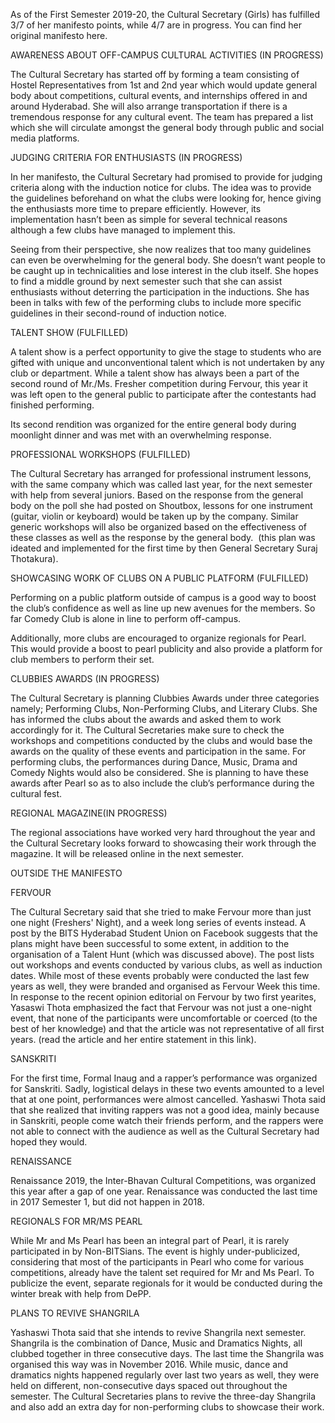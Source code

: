 
As of the First Semester 2019-20, the Cultural Secretary (Girls) has fulfilled 3/7 of her manifesto points, while 4/7 are in progress. You can find her original manifesto here.


AWARENESS ABOUT OFF-CAMPUS CULTURAL ACTIVITIES (IN PROGRESS)


The Cultural Secretary has started off by forming a team consisting of Hostel Representatives from 1st and 2nd year which would update general body about competitions, cultural events, and internships offered in and around Hyderabad. She will also arrange transportation if there is a tremendous response for any cultural event. The team has prepared a list which she will circulate amongst the general body through public and social media platforms.


JUDGING CRITERIA FOR ENTHUSIASTS (IN PROGRESS)&nbsp;


In her manifesto, the Cultural Secretary had promised to provide for judging criteria along with the induction notice for clubs. The idea was to provide the guidelines beforehand on what the clubs were looking for, hence giving the enthusiasts more time to prepare efficiently. However, its implementation hasn’t been as simple for several technical reasons although a few clubs have managed to implement this.


Seeing from their perspective, she now realizes that too many guidelines can even be overwhelming for the general body. She doesn’t want people to be caught up in technicalities and lose interest in the club itself. She hopes to find a middle ground by next semester such that she can assist enthusiasts without deterring the participation in the inductions. She has been in talks with few of the performing clubs to include more specific guidelines in their second-round of induction notice.&nbsp;&nbsp;&nbsp;&nbsp;


TALENT SHOW (FULFILLED)&nbsp;


A talent show is a perfect opportunity to give the stage to students who are gifted with unique and unconventional talent which is not undertaken by any club or department. While a talent show has always been a part of the second round of Mr./Ms. Fresher competition during Fervour, this year it was left open to the general public to participate after the contestants had finished performing.&nbsp;


Its second rendition was organized for the entire general body during moonlight dinner and was met with an overwhelming response.&nbsp;&nbsp;


PROFESSIONAL WORKSHOPS (FULFILLED)


The Cultural Secretary has arranged for professional instrument lessons, with the same company which was called last year, for the next semester with help from several juniors. Based on the response from the general body on the poll she had posted on Shoutbox, lessons for one instrument (guitar, violin or keyboard) would be taken up by the company. Similar generic workshops will also be organized based on the effectiveness of these classes as well as the response by the general body.&nbsp; (this plan was ideated and implemented for the first time by then General Secretary Suraj Thotakura).


SHOWCASING WORK OF CLUBS ON A PUBLIC PLATFORM (FULFILLED)


Performing on a public platform outside of campus is a good way to boost the club’s confidence as well as line up new avenues for the members. So far Comedy Club is alone in line to perform off-campus.&nbsp;&nbsp;&nbsp;&nbsp;&nbsp;&nbsp;&nbsp;


Additionally, more clubs are encouraged to organize regionals for Pearl. This would provide a boost to pearl publicity and also provide a platform for club members to perform their set.&nbsp;&nbsp;&nbsp; 


CLUBBIES AWARDS (IN PROGRESS)


The Cultural Secretary is planning Clubbies Awards under three categories namely; Performing Clubs, Non-Performing Clubs, and Literary Clubs. She has informed the clubs about the awards and asked them to work accordingly for it. The Cultural Secretaries make sure to check the workshops and competitions conducted by the clubs and would base the awards on the quality of these events and participation in the same. For performing clubs, the performances during Dance, Music, Drama and Comedy Nights would also be considered. She is planning to have these awards after Pearl so as to also include the club’s performance during the cultural fest. 


REGIONAL MAGAZINE(IN PROGRESS)&nbsp;


The regional associations have worked very hard throughout the year and the Cultural Secretary looks forward to showcasing their work through the magazine. It will be released online in the next semester.&nbsp;&nbsp; 


OUTSIDE THE MANIFESTO


FERVOUR


The Cultural Secretary said that she tried to make Fervour more than just one night (Freshers' Night), and a week long series of events instead. A post by the BITS Hyderabad Student Union on Facebook suggests that the plans might have been successful to some extent, in addition to the organisation of a Talent Hunt (which was discussed above). The post lists out workshops and events conducted by various clubs, as well as induction dates. While most of these events probably were conducted the last few years as well, they were branded and organised as Fervour Week this time. In response to the recent opinion editorial on Fervour by two first yearites, Yasaswi Thota emphasized the fact that Fervour was not just a one-night event, that none of the participants were uncomfortable or coerced (to the best of her knowledge) and that the article was not representative of all first years. (read the article and her entire statement in this link). 


SANSKRITI


For the first time, Formal Inaug and a rapper’s performance was organized for Sanskriti. Sadly, logistical delays in these two events amounted to a level that at one point, performances were almost cancelled. Yashaswi Thota said that she realized that inviting rappers was not a good idea, mainly because in Sanskriti, people come watch their friends perform, and the rappers were not able to connect with the audience as well as the Cultural Secretary had hoped they would.&nbsp;


RENAISSANCE


Renaissance 2019, the Inter-Bhavan Cultural Competitions, was organized this year after a gap of one year. Renaissance was conducted the last time in 2017 Semester 1, but did not happen in 2018. 


REGIONALS FOR MR/MS PEARL&nbsp;


While Mr and Ms Pearl has been an integral part of Pearl, it is rarely participated in by Non-BITSians. The event is highly under-publicized, considering that most of the participants in Pearl who come for various competitions, already have the talent set required for Mr and Ms Pearl. To publicize the event, separate regionals for it would be conducted during the winter break with help from DePP.


PLANS TO REVIVE SHANGRILA


Yashaswi Thota said that she intends to revive Shangrila next semester.  Shangrila is the combination of Dance, Music and Dramatics Nights, all  clubbed together in three consecutive days. The last time the Shangrila was organised this way was in November 2016.  While music, dance and dramatics nights happened regularly over last  two years as well, they were held on different, non-consecutive days  spaced out throughout the semester. The Cultural Secretaries plans to revive the three-day Shangrila and also add an extra day for non-performing clubs to showcase their work.

